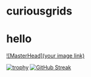# curiousgrids
<h1>hello</h1>

[![MasterHead](your image link)](https://user-images.githubusercontent.com/62067806/143063224-62ed8a62-5aa9-4fd0-a8b3-8b9e5d741680.jpg)

[![trophy](https://github-profile-trophy.vercel.app/?username=ryo-ma)](https://github.com/ryo-ma/github-profile-trophy)
[![GitHub Streak](https://github-readme-streak-stats.herokuapp.com/?user=DenverCoder1)](https://git.io/streak-stats)
